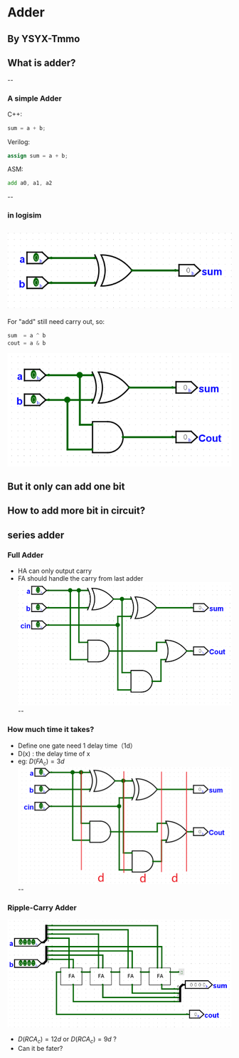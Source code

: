 <!-- .slide: style="text-align: left;"> -->  
# Adder
By YSYX-Tmmo
----

## What is adder?
--

<!-- .slide: style="text-align: left;"> -->  
### A simple Adder
C++:
``` c++
sum = a + b;
```
Verilog:
``` Verilog
assign sum = a + b;
```
ASM:
```asm
add a0, a1, a2
```
--

<!-- .slide: style="text-align: left;"> -->  
### in logisim

![HA](assets/Adder/HA.png)
--

<!-- .slide: style="text-align: left;"> -->  
For "add" still need carry out, so:
```Verilog
sum  = a ^ b
cout = a & b
```
![HA1](assets/Adder/HA1.png)

But it only can add one bit
----

<!-- .slide: style="text-align: left;"> -->  
## How to add more bit in circuit?
series adder
--

<!-- .slide: style="text-align: left;"> -->  
### Full Adder
- HA can only output carry
- FA should handle the carry from last adder
![FA](assets/Adder/FA.png)
--

<!-- .slide: style="text-align: left;"> --> 
### How much time it takes?
- Define one gate need 1 delay time（1d）
- D(x) : the delay time of x
- eg: $D(FA_c) = 3d$
![FAD](assets/Adder/FAD.png)
--

<!-- .slide: style="text-align: left;"> --> 
### Ripple-Carry Adder 
![RCA](assets/Adder/RCA.png)
- $D(RCA_c)=12d$ or $D(RCA_c)=9d$ ? 
- Can it be fater?

